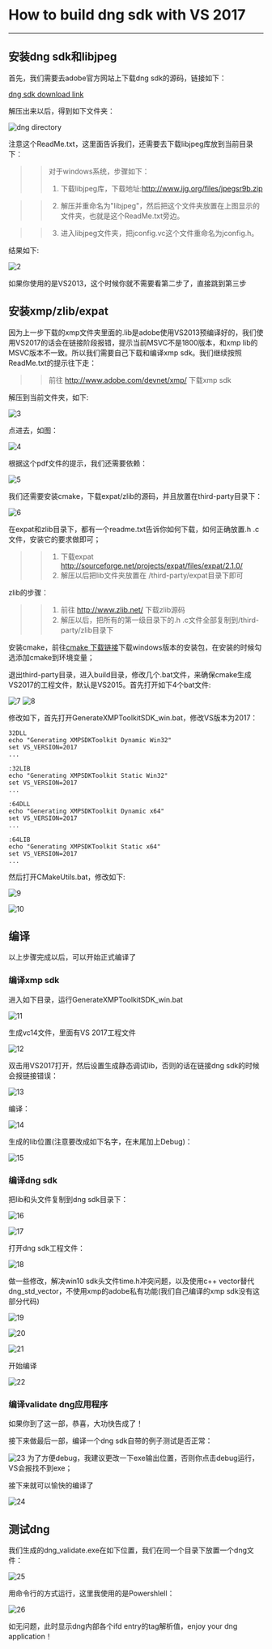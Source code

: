 # How to build dng sdk with VS 2017
-------------------------------
## 安装dng sdk和libjpeg
首先，我们需要去adobe官方网站上下载dng sdk的源码，链接如下：

[dng sdk download link](https://supportdownloads.adobe.com/detail.jsp?ftpID=5475)

解压出来以后，得到如下文件夹：

![dng directory](https://github.com/JonahZeng/dng_sdk_readme/blob/master/image/1.PNG?raw=true)

注意这个ReadMe.txt，这里面告诉我们，还需要去下载libjpeg库放到当前目录下：
>>对于windows系统，步骤如下：
>>1. 下载libjpeg库，下载地址:http://www.ijg.org/files/jpegsr9b.zip

>>2. 解压并重命名为"libjpeg"，然后把这个文件夹放置在上图显示的文件夹，也就是这个ReadMe.txt旁边。

>>3. 进入libjpeg文件夹，把jconfig.vc这个文件重命名为jconfig.h。

结果如下:

![2](https://github.com/JonahZeng/dng_sdk_readme/blob/master/image/2.PNG?raw=true)

如果你使用的是VS2013，这个时候你就不需要看第二步了，直接跳到第三步
## 安装xmp/zlib/expat
因为上一步下载的xmp文件夹里面的.lib是adobe使用VS2013预编译好的，我们使用VS2017的话会在链接阶段报错，提示当前MSVC不是1800版本，和xmp lib的MSVC版本不一致。所以我们需要自己下载和编译xmp sdk。我们继续按照ReadMe.txt的提示往下走：
>>前往 http://www.adobe.com/devnet/xmp/ 下载xmp sdk

解压到当前文件夹，如下:

![3](https://github.com/JonahZeng/dng_sdk_readme/blob/master/image/3.PNG?raw=true)

点进去，如图：

![4](https://github.com/JonahZeng/dng_sdk_readme/blob/master/image/4.PNG?raw=true)

根据这个pdf文件的提示，我们还需要依赖：

![5](https://github.com/JonahZeng/dng_sdk_readme/blob/master/image/5.PNG?raw=true)

我们还需要安装cmake，下载expat/zlib的源码，并且放置在third-party目录下：

![6](https://github.com/JonahZeng/dng_sdk_readme/blob/master/image/6.PNG?raw=true)

在expat和zlib目录下，都有一个readme.txt告诉你如何下载，如何正确放置.h .c文件，安装它的要求做即可；

>>1. 下载expat http://sourceforge.net/projects/expat/files/expat/2.1.0/
>>2. 解压以后把lib文件夹放置在 /third-party/expat目录下即可

zlib的步骤：
>>1. 前往 http://www.zlib.net/ 下载zlib源码
>>2. 解压以后，把所有的第一级目录下的.h .c文件全部复制到/third-party/zlib目录下

安装cmake，前往[cmake 下载链接](https://cmake.org/download/)下载windows版本的安装包，在安装的时候勾选添加cmake到环境变量；

退出third-party目录，进入build目录，修改几个.bat文件，来确保cmake生成VS2017的工程文件，默认是VS2015。首先打开如下4个bat文件:

![7](https://github.com/JonahZeng/dng_sdk_readme/blob/master/image/7.PNG?raw=true)
![8](https://github.com/JonahZeng/dng_sdk_readme/blob/master/image/8.PNG?raw=true)

修改如下，首先打开GenerateXMPToolkitSDK_win.bat，修改VS版本为2017：

```
32DLL
echo "Generating XMPSDKToolkit Dynamic Win32"
set VS_VERSION=2017
...

:32LIB
echo "Generating XMPSDKToolkit Static Win32"
set VS_VERSION=2017
...

:64DLL
echo "Generating XMPSDKToolkit Dynamic x64"
set VS_VERSION=2017
...

:64LIB
echo "Generating XMPSDKToolkit Static x64"
set VS_VERSION=2017
...
```
然后打开CMakeUtils.bat，修改如下:

![9](https://github.com/JonahZeng/dng_sdk_readme/blob/master/image/9.PNG?raw=true)

![10](https://github.com/JonahZeng/dng_sdk_readme/blob/master/image/10.PNG?raw=true)

## 编译
以上步骤完成以后，可以开始正式编译了
### 编译xmp sdk
进入如下目录，运行GenerateXMPToolkitSDK_win.bat

![11](https://github.com/JonahZeng/dng_sdk_readme/blob/master/image/11.PNG?raw=true)

生成vc14文件，里面有VS 2017工程文件

![12](https://github.com/JonahZeng/dng_sdk_readme/blob/master/image/12.PNG?raw=true)

双击用VS2017打开，然后设置生成静态调试lib，否则的话在链接dng sdk的时候会报链接错误：

![13](https://github.com/JonahZeng/dng_sdk_readme/blob/master/image/13.PNG?raw=true)

编译：

![14](https://github.com/JonahZeng/dng_sdk_readme/blob/master/image/14.png?raw=true)

生成的lib位置(注意要改成如下名字，在末尾加上Debug)：

![15](https://github.com/JonahZeng/dng_sdk_readme/blob/master/image/15.PNG?raw=true)

### 编译dng sdk
把lib和头文件复制到dng sdk目录下：

![16](https://github.com/JonahZeng/dng_sdk_readme/blob/master/image/16.PNG?raw=true)

![17](https://github.com/JonahZeng/dng_sdk_readme/blob/master/image/17.PNG?raw=true)

打开dng sdk工程文件：

![18](https://github.com/JonahZeng/dng_sdk_readme/blob/master/image/18.PNG?raw=true)

做一些修改，解决win10 sdk头文件time.h冲突问题，以及使用c++ vector替代dng_std_vector，不使用xmp的adobe私有功能(我们自己编译的xmp sdk没有这部分代码)

![19](https://github.com/JonahZeng/dng_sdk_readme/blob/master/image/19.PNG?raw=true)

![20](https://github.com/JonahZeng/dng_sdk_readme/blob/master/image/20.PNG?raw=true)

![21](https://github.com/JonahZeng/dng_sdk_readme/blob/master/image/21.PNG?raw=true)

开始编译

![22](https://github.com/JonahZeng/dng_sdk_readme/blob/master/image/22.png?raw=true)

### 编译validate dng应用程序
如果你到了这一部，恭喜，大功快告成了！

接下来做最后一部，编译一个dng sdk自带的例子测试是否正常：

![23](https://github.com/JonahZeng/dng_sdk_readme/blob/master/image/23.PNG?raw=true)
为了方便debug，我建议更改一下exe输出位置，否则你点击debug运行，VS会报找不到exe；

接下来就可以愉快的编译了

![24](https://github.com/JonahZeng/dng_sdk_readme/blob/master/image/24.png?raw=true)

## 测试dng
我们生成的dng_validate.exe在如下位置，我们在同一个目录下放置一个dng文件：

![25](https://github.com/JonahZeng/dng_sdk_readme/blob/master/image/25.PNG?raw=true)

用命令行的方式运行，这里我使用的是Powershlell：

![26](https://github.com/JonahZeng/dng_sdk_readme/blob/master/image/26.PNG?raw=true)

如无问题，此时显示dng内部各个ifd entry的tag解析值，enjoy your dng application！
